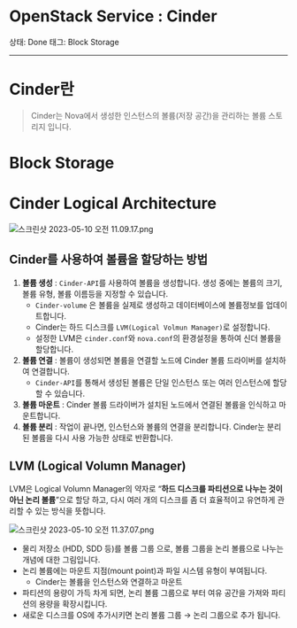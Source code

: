 # OpenStack Service : Cinder

상태: Done
태그: Block Storage

---

# Cinder란

> Cinder는 Nova에서 생성한 인스턴스의 볼륨(저장 공간)을 관리하는 볼륨 스토리지 입니다.
> 

# Block Storage

# Cinder Logical Architecture

![스크린샷 2023-05-10 오전 11.09.17.png](OpenStack%20Service%20Cinder%209ca7aae5a0294f34ad016521ff0a5ac3/%25E1%2584%2589%25E1%2585%25B3%25E1%2584%258F%25E1%2585%25B3%25E1%2584%2585%25E1%2585%25B5%25E1%2586%25AB%25E1%2584%2589%25E1%2585%25A3%25E1%2586%25BA_2023-05-10_%25E1%2584%258B%25E1%2585%25A9%25E1%2584%258C%25E1%2585%25A5%25E1%2586%25AB_11.09.17.png)

## Cinder를 사용하여 볼륨을 할당하는 방법

1. **볼륨 생성** :  `Cinder-API`를 사용하여 볼륨을 생성합니다. 생성 중에는 볼륨의 크기, 볼륨 유형, 볼륨 이름등을 지정할 수 있습니다.
    - `Cinder-volume` 은 볼륨을 실제로 생성하고 데이터베이스에 볼륨정보를 업데이트합니다.
    - Cinder는 하드 디스크를 `LVM(Logical Volmun Manager)`로 설정합니다.
    - 설정한 LVM은 `cinder.conf`와 `nova.conf`의 환경설정을 통하여 신더 볼륨을 할당합니다.
2. **볼륨 연결** :  볼륨이 생성되면 볼륨을 연결할 노드에 Cinder 볼륨 드라이버를 설치하여 연결합니다.
    - `Cinder-API`를 통해서 생성된 볼륨은 단일 인스턴스 또는 여러 인스턴스에 할당할 수 있습니다.
3. **볼륨 마운트** : Cinder 볼륨 드라이버가 설치된 노드에서 연결된 볼륨을 인식하고 마운트합니다.
4. **볼륨 분리** : 작업이 끝나면, 인스턴스와 볼륨의 연결을 분리합니다. Cinder눈 분리된 볼륨을 다시 사용 가능한 상태로 반환합니다.

## LVM (Logical Volumn Manager)

LVM은 Logical Volumn Manager의 약자로 “**하드 디스크를 파티션으로 나누는 것이 아닌 논리 볼륨**”으로 할당 하고, 다시 여러 개의 디스크를 좀 더 효율적이고 유연하게 관리할 수 있는 방식을 뜻합니다.

![스크린샷 2023-05-10 오전 11.37.07.png](OpenStack%20Service%20Cinder%209ca7aae5a0294f34ad016521ff0a5ac3/%25E1%2584%2589%25E1%2585%25B3%25E1%2584%258F%25E1%2585%25B3%25E1%2584%2585%25E1%2585%25B5%25E1%2586%25AB%25E1%2584%2589%25E1%2585%25A3%25E1%2586%25BA_2023-05-10_%25E1%2584%258B%25E1%2585%25A9%25E1%2584%258C%25E1%2585%25A5%25E1%2586%25AB_11.37.07.png)

- 물리 저장소 (HDD, SDD 등)를 볼륨 그룹 으로, 볼륨 그룹을 논리 볼륨으로 나누는 개념에 대한 그림입니다.
- 논리 볼륨에는 마운트 지점(mount point)과 파일 시스템 유형이 부여됩니다.
    - Cinder는 볼륨을 인스턴스와 연결하고 마운트
- 파티션의 용량이 가득 차게 되면, 논리 볼륨 그룹으로 부터 여유 공간을 가져와 파티션의 용량을 확장시킵니다.
- 새로운 디스크를 OS에 추가시키면 논리 볼륨 그룹 → 논리 그룹으로 추가 됩니다.